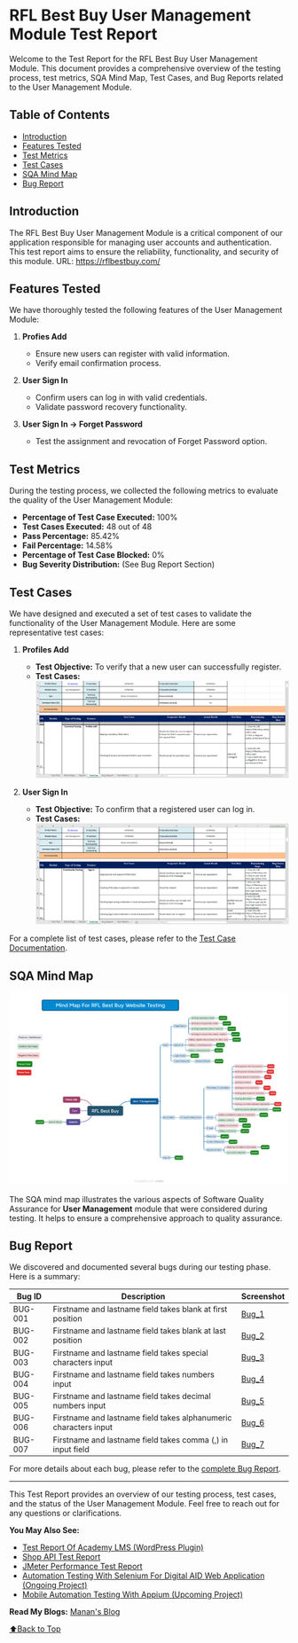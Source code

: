 # RFL Best Buy User Management Module Test Report

Welcome to the Test Report for the RFL Best Buy User Management Module. This document provides a comprehensive overview of the testing process, test metrics, SQA Mind Map, Test Cases, and Bug Reports related to the User Management Module.

## Table of Contents
- [Introduction](#introduction)
- [Features Tested](#features-tested)
- [Test Metrics](#test-metrics)
- [Test Cases](#test-cases)
- [SQA Mind Map](#sqa-mind-map)
- [Bug Report](#bug-report)

## Introduction
The RFL Best Buy User Management Module is a critical component of our application responsible for managing user accounts and authentication. This test report aims to ensure the reliability, functionality, and security of this module. URL: https://rflbestbuy.com/

## Features Tested
We have thoroughly tested the following features of the User Management Module:

1. **Profies Add**
   - Ensure new users can register with valid information.
   - Verify email confirmation process.

2. **User Sign In**
   - Confirm users can log in with valid credentials.
   - Validate password recovery functionality.

3. **User Sign In -> Forget Password**
   - Test the assignment and revocation of Forget Password option.

## Test Metrics
During the testing process, we collected the following metrics to evaluate the quality of the User Management Module:

- **Percentage of Test Case Executed:** 100%
- **Test Cases Executed:** 48 out of 48
- **Pass Percentage:** 85.42%
- **Fail Percentage:** 14.58%
- **Percentage of Test Case Blocked:** 0%
- **Bug Severity Distribution:** (See Bug Report Section)

## Test Cases
We have designed and executed a set of test cases to validate the functionality of the User Management Module. Here are some representative test cases:

1. **Profiles Add**
   - **Test Objective:** To verify that a new user can successfully register.
   - **Test Cases:**
     ![Profiles Add Test Cases](Screenshots/profiles_add.png)

2. **User Sign In**
   - **Test Objective:** To confirm that a registered user can log in.
   - **Test Cases:**
     ![Sign In Test Cases](Screenshots/sign_in.png)

For a complete list of test cases, please refer to the [Test Case Documentation](RFL_Best_Buy.xlsx).

## SQA Mind Map
![SQA Mind Map](Mindmap/mindmap.png)

The SQA mind map illustrates the various aspects of Software Quality Assurance for **User Management** module that were considered during testing. It helps to ensure a comprehensive approach to quality assurance.

## Bug Report
We discovered and documented several bugs during our testing phase. Here is a summary:

| Bug ID | Description | Screenshot |
| ------ | ----------- | -------- |
| BUG-001 | Firstname and lastname field takes blank at first position | [Bug_1](/Screenshots/Screenshot_blank_at_first_position_of_Name_Field.png) |
| BUG-002 | Firstname and lastname field takes blank at last position | [Bug_2](/Screenshots/Screenshot_blank_at_last_position_of_Name_Field.png) | 
| BUG-003 | Firstname and lastname field takes special characters input | [Bug_3](/Screenshots/Screenshot_name_fields_with_special_characters.png) | 
| BUG-004 | Firstname and lastname field takes numbers input | [Bug_4](/Screenshots/Screenshot_firstname_and_lastname_with_numbers.png) |
| BUG-005 | Firstname and lastname field takes decimal numbers input | [Bug_5](/Screenshots/Screenshot_firstname_and_lastname_with_decimal_numbers.png) |
| BUG-006 | Firstname and lastname field takes alphanumeric characters input | [Bug_6](/Screenshots/Screenshot_name_fields_with_alphanumeric.png) |
| BUG-007 | Firstname and lastname field takes comma (,) in input field | [Bug_7](/Screenshots/Screenshot_name_fields_with_comma.png) |

For more details about each bug, please refer to the [complete Bug Report](RFL_Best_Buy.xlsx).

---

This Test Report provides an overview of our testing process, test cases, and the status of the User Management Module. Feel free to reach out for any questions or clarifications.

**You May Also See:** 
- [Test Report Of Academy LMS (WordPress Plugin)](https://github.com/AhmedManan/Manual_Test_RFL_BestBuy)
- [Shop API Test Report](https://github.com/AhmedManan/Shop_API_Test_Report)
- [JMeter Performance Test Report](https://github.com/AhmedManan/JMeter_Performance_Test_Report)
- [Automation Testing With Selenium For Digital AID Web Application (Ongoing Project)](https://github.com/AhmedManan/Digital_Aid_Selenium_Test)
- [Mobile Automation Testing With Appium (Upcoming Project)](https://github.com/AhmedManan/Appium_Mobile_Automation_Test)

**Read My Blogs:** [Manan's Blog](https://ahmedmanan.com/blog/)

[⬆️Back to Top](#rfl-best-buy-user-management-module-test-report)
